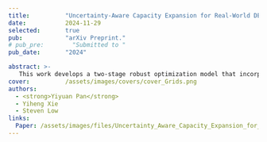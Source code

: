 ```yaml
---
title:          "Uncertainty-Aware Capacity Expansion for Real-World DER Deployment via End-to-End Network Integration"
date:           2024-11-29
selected:       true
pub:            "arXiv Preprint."
# pub_pre:        "Submitted to "
pub_date:       "2024"

abstract: >-
   This work develops a two-stage robust optimization model that incorporates a 3-phase unbalanced power flow model for solving the capacity expansion problem. Furthermore, we integrate a predictive neural network with the optimization model in an end-to-end training framework to handle uncertain variables with provable guarantees. Finally, we validate the proposed framework using real-world power grid data collected from our partner distribution system operators.
cover:          /assets/images/covers/cover_Grids.png
authors:
  - <strong>Yiyuan Pan</strong>
  - Yiheng Xie
  - Steven Low
links:
  Paper: /assets/images/files/Uncertainty_Aware_Capacity_Expansion_for_Real_World_DER_Deployment_via_End_to_End_Network_Integration.pdf
---
```


